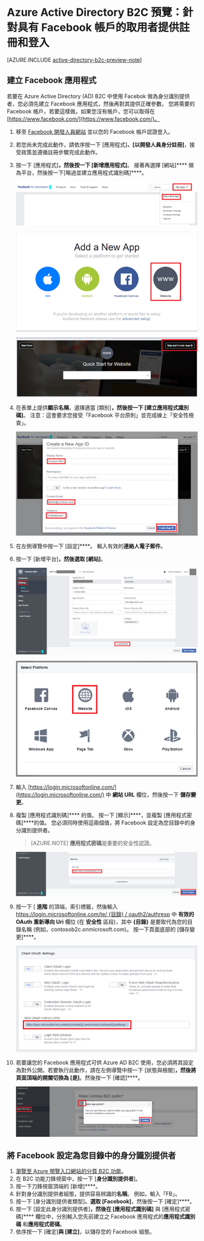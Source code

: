 <properties
    pageTitle="Azure Active Directory B2C 預覽：Facebook 組態 | Microsoft Azure"
    description="在受 Azure Active Directory B2C 保護的應用程式中，針對具有 Facebook 帳戶的取用者提供註冊和登入"
    services="active-directory-b2c"
    documentationCenter=""
    authors="swkrish"
    manager="msmbaldwin"
    editor="curtand"/>

<tags
    ms.service="active-directory-b2c"
    ms.workload="identity"
    ms.tgt_pltfrm="na"
    ms.devlang="na"
    ms.topic="article"
    ms.date="10/08/2015"
    ms.author="swkrish"/>


# Azure Active Directory B2C 預覽：針對具有 Facebook 帳戶的取用者提供註冊和登入

[AZURE.INCLUDE [active-directory-b2c-preview-note](../../includes/active-directory-b2c-preview-note.md)]

## 建立 Facebook 應用程式

若要在 Azure Active Directory (AD) B2C 中使用 Facebok 做為身分識別提供者，您必須先建立 Facebook 應用程式，然後再對其提供正確參數。 您將需要的 Facebook 帳戶，若要這樣做。如果您沒有帳戶，您可以取得在 [https://www.facebook.com/](https://www.facebook.com/)。

1. 移至 [Facebook 開發人員網站](https://developers.facebook.com/) 並以您的 Facebook 帳戶認證登入。
2. 若您尚未完成此動作，請依序按一下 [應用程式]****、[以開發人員身分註冊]****，接受政策並遵循註冊步驟完成此動作。
3. 按一下 [應用程式]****，然後按一下 [新增應用程式]****。 接著再選擇 [網站]**** 做為平台，然後按一下[略過並建立應用程式識別碼]****。

    ![FB - 新建應用程式](./media/active-directory-b2c-setup-fb-app/fb-add-new-app.png)

    ![FB - 新建應用程式 - 網站](./media/active-directory-b2c-setup-fb-app/fb-add-new-app-website.png)

    ![FB - 建立應用程式識別碼](./media/active-directory-b2c-setup-fb-app/fb-new-app-skip.png)

4. 在表單上提供**顯示名稱**，選擇適當 [類別]****，然後按一下 [建立應用程式識別碼]****。 注意：這會要求您接受「Facebook 平台原則」並完成線上「安全性檢查」。

    ![FB - 建立應用程式識別碼](./media/active-directory-b2c-setup-fb-app/fb-create-app-id.png)

5. 在左側導覽中按一下 [設定]****。 輸入有效的**連絡人電子郵件**。
6. 按一下 [新增平台]****，然後選取 [網站]****。

    ![FB - 設定](./media/active-directory-b2c-setup-fb-app/fb-settings.png)

    ![FB - 設定](./media/active-directory-b2c-setup-fb-app/fb-website.png)

7. 輸入 [https://login.microsoftonline.com/](https://login.microsoftonline.com/) 中 **網站 URL** 欄位，然後按一下 **儲存變更**。
8. 複製 [應用程式識別碼]**** 的值。 按一下 [顯示]****，並複製 [應用程式密碼]****的值。 您必須同時使用這兩個值，將 Facebook 設定為您目錄中的身分識別提供者。
    > [AZURE.NOTE]
    **應用程式密碼**是重要的安全性認證。

    ![FB - 網站 URL](./media/active-directory-b2c-setup-fb-app/fb-site-url.png)

9. 按一下 [ **進階** 的頂端，索引標籤，然後輸入 [https://login.microsoftonline.com/te/ {目錄} / oauth2/authresp](https://login.microsoftonline.com/te/{directory}/oauth2/authresp) 中 **有效的 OAuth 重新導向 Uri** 欄位 (在 **安全性** 區段)，其中 **{目錄}** 是要取代為您的目錄名稱 (例如，contosob2c.onmicrosoft.com)。 按一下頁面底部的 [儲存變更]****。

    ![FB - OAuth 重新導向 URI](./media/active-directory-b2c-setup-fb-app/fb-oauth-redirect-uri.png)

10. 若要讓您的 Facebook 應用程式可供 Azure AD B2C 使用，您必須將其設定為對外公開。若要執行此動作，請在左側導覽中按一下 [狀態與檢閱]****，然後將頁面頂端的開關切換為 [是]****。然後按一下 [確認]****。

    ![FB - OAuth 重新導向 URI](./media/active-directory-b2c-setup-fb-app/fb-app-public.png)

## 將 Facebook 設定為您目錄中的身分識別提供者

1. [瀏覽至 Azure 預覽入口網站的分頁 B2C 功能](active-directory-b2c-app-registration.md#navigate-to-the-b2c-features-blade)。
2. 在 B2C 功能刀鋒視窗中，按一下 [**身分識別提供者**]。
3. 按一下刀鋒視窗頂端的 [新增]****。
4. 針對身分識別提供者組態，提供容易辨識的**名稱**。 例如，輸入「FB」。
5. 按一下 [身分識別提供者類型]****、選取 [Facebook]****，然後按一下 [確定]****。
6. 按一下 [設定此身分識別提供者]****，然後在 [應用程式識別碼]**** 與 [應用程式密碼]**** 欄位中，分別輸入您先前建立之 Facebook 應用程式的**應用程式識別碼** 和**應用程式密碼**。
7. 依序按一下 [確定]****與 [建立]****，以儲存您的 Facebook 組態。





